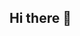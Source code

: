 ## Hi there 👋

<!--
**tm-monaghan/tm-monaghan** is a ✨ _special_ ✨ repository because its `README.md` (this file) appears on your GitHub profile.

Here are some ideas to get you started:

- 🔭 I’m currently working on dynamo and python scripts for automating tasks in Revit.
- 🌱 I’m currently learning more about AI and machine learning.
- 📫 How to reach me: ...
-->
